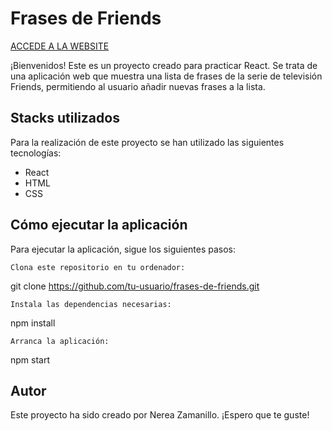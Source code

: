 # Frases de Friends

[ACCEDE A LA WEBSITE](https://nereazam.github.io/FRIENDS-cuotes-finder/)


¡Bienvenidos! Este es un proyecto creado para practicar React. Se trata de una aplicación web que muestra una lista de frases de la serie de televisión Friends, permitiendo al usuario añadir nuevas frases a la lista.

## Stacks utilizados

Para la realización de este proyecto se han utilizado las siguientes tecnologías:

- React
- HTML
- CSS

## Cómo ejecutar la aplicación


Para ejecutar la aplicación, sigue los siguientes pasos:

    Clona este repositorio en tu ordenador:


git clone https://github.com/tu-usuario/frases-de-friends.git

    Instala las dependencias necesarias:


npm install

    Arranca la aplicación:


npm start


## Autor

Este proyecto ha sido creado por Nerea Zamanillo. ¡Espero que te guste!


